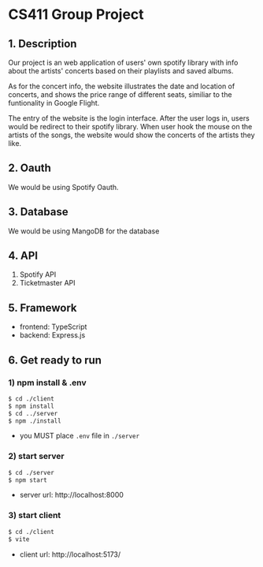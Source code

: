 # CS411 Group Project

## 1. Description

Our project is an web application of users' own spotify library with info about the artists' concerts based on their playlists and saved albums.

As for the concert info, the website illustrates the date and location of concerts, and shows the price range of different seats, similiar to the funtionality in Google Flight.

The entry of the website is the login interface. After the user logs in, users would be redirect to their spotify library. When user hook the mouse on the artists of the songs, the website would show the concerts of the artists they like.

## 2. Oauth

We would be using Spotify Oauth.

## 3. Database

We would be using MangoDB for the database

## 4. API

1. Spotify API
2. Ticketmaster API

## 5. Framework

- frontend: TypeScript
- backend: Express.js

## 6. Get ready to run

### 1) npm install & .env

```bash
$ cd ./client
$ npm install
$ cd ../server
$ npm ./install
```

- you MUST place ```.env``` file in ```./server```

### 2) start server

```bash
$ cd ./server
$ npm start
```

- server url: http://localhost:8000

### 3) start client

```bash
$ cd ./client
$ vite
```

- client url: http://localhost:5173/